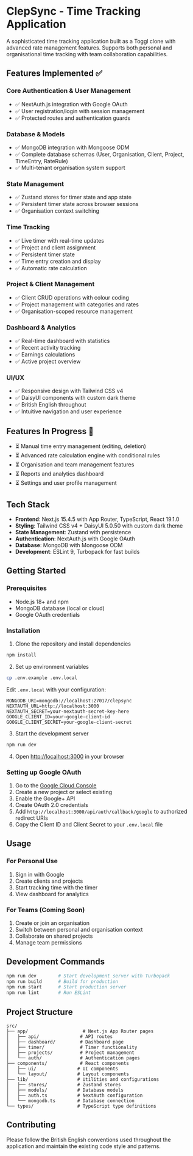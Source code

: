 # ClepSync - Time Tracking Application

A sophisticated time tracking application built as a Toggl clone with advanced rate management features. Supports both personal and organisational time tracking with team collaboration capabilities.

## Features Implemented ✅

### Core Authentication & User Management
- ✅ NextAuth.js integration with Google OAuth
- ✅ User registration/login with session management
- ✅ Protected routes and authentication guards

### Database & Models
- ✅ MongoDB integration with Mongoose ODM
- ✅ Complete database schemas (User, Organisation, Client, Project, TimeEntry, RateRule)
- ✅ Multi-tenant organisation system support

### State Management
- ✅ Zustand stores for timer state and app state
- ✅ Persistent timer state across browser sessions
- ✅ Organisation context switching

### Time Tracking
- ✅ Live timer with real-time updates
- ✅ Project and client assignment
- ✅ Persistent timer state
- ✅ Time entry creation and display
- ✅ Automatic rate calculation

### Project & Client Management
- ✅ Client CRUD operations with colour coding
- ✅ Project management with categories and rates
- ✅ Organisation-scoped resource management

### Dashboard & Analytics
- ✅ Real-time dashboard with statistics
- ✅ Recent activity tracking
- ✅ Earnings calculations
- ✅ Active project overview

### UI/UX
- ✅ Responsive design with Tailwind CSS v4
- ✅ DaisyUI components with custom dark theme
- ✅ British English throughout
- ✅ Intuitive navigation and user experience

## Features In Progress 🚧

- ⏳ Manual time entry management (editing, deletion)
- ⏳ Advanced rate calculation engine with conditional rules
- ⏳ Organisation and team management features
- ⏳ Reports and analytics dashboard
- ⏳ Settings and user profile management

## Tech Stack

- **Frontend**: Next.js 15.4.5 with App Router, TypeScript, React 19.1.0
- **Styling**: Tailwind CSS v4 + DaisyUI 5.0.50 with custom dark theme
- **State Management**: Zustand with persistence
- **Authentication**: NextAuth.js with Google OAuth
- **Database**: MongoDB with Mongoose ODM
- **Development**: ESLint 9, Turbopack for fast builds

## Getting Started

### Prerequisites
- Node.js 18+ and npm
- MongoDB database (local or cloud)
- Google OAuth credentials

### Installation

1. Clone the repository and install dependencies
```bash
npm install
```

2. Set up environment variables
```bash
cp .env.example .env.local
```

Edit `.env.local` with your configuration:
```env
MONGODB_URI=mongodb://localhost:27017/clepsync
NEXTAUTH_URL=http://localhost:3000
NEXTAUTH_SECRET=your-nextauth-secret-key-here
GOOGLE_CLIENT_ID=your-google-client-id
GOOGLE_CLIENT_SECRET=your-google-client-secret
```

3. Start the development server
```bash
npm run dev
```

4. Open [http://localhost:3000](http://localhost:3000) in your browser

### Setting up Google OAuth

1. Go to the [Google Cloud Console](https://console.cloud.google.com/)
2. Create a new project or select existing
3. Enable the Google+ API
4. Create OAuth 2.0 credentials
5. Add `http://localhost:3000/api/auth/callback/google` to authorized redirect URIs
6. Copy the Client ID and Client Secret to your `.env.local` file

## Usage

### For Personal Use
1. Sign in with Google
2. Create clients and projects
3. Start tracking time with the timer
4. View dashboard for analytics

### For Teams (Coming Soon)
1. Create or join an organisation
2. Switch between personal and organisation context
3. Collaborate on shared projects
4. Manage team permissions

## Development Commands

```bash
npm run dev        # Start development server with Turbopack
npm run build      # Build for production
npm run start      # Start production server
npm run lint       # Run ESLint
```

## Project Structure

```
src/
├── app/                    # Next.js App Router pages
│   ├── api/               # API routes
│   ├── dashboard/         # Dashboard page
│   ├── timer/             # Timer functionality
│   ├── projects/          # Project management
│   └── auth/              # Authentication pages
├── components/            # React components
│   ├── ui/               # UI components
│   └── layout/           # Layout components
├── lib/                  # Utilities and configurations
│   ├── stores/           # Zustand stores
│   ├── models/           # Database models
│   ├── auth.ts           # NextAuth configuration
│   └── mongodb.ts        # Database connection
└── types/                # TypeScript type definitions
```

## Contributing

Please follow the British English conventions used throughout the application and maintain the existing code style and patterns.
